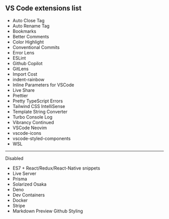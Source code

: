## VS Code extensions list
- Auto Close Tag
- Auto Rename Tag
- Bookmarks
- Better Comments
- Color Highlight
- Conventional Commits
- Error Lens
- ESLint
- Github Copilot
- GitLens
- Import Cost
- indent-rainbow
- Inline Parameters for VSCode
- Live Share
- Prettier
- Pretty TypeScript Errors
- Tailwind CSS IntelliSense
- Template String Converter
- Turbo Console Log
- Vibrancy Continued
- VSCode Neovim
- vscode-icons
- vscode-styled-components
- WSL
---
Disabled
- ES7 + React/Redux/React-Native snippets
- Live Server
- Prisma
- Solarized Osaka
- Deno
- Dev Containers
- Docker
- Stripe
- Markdown Preview Github Styling
